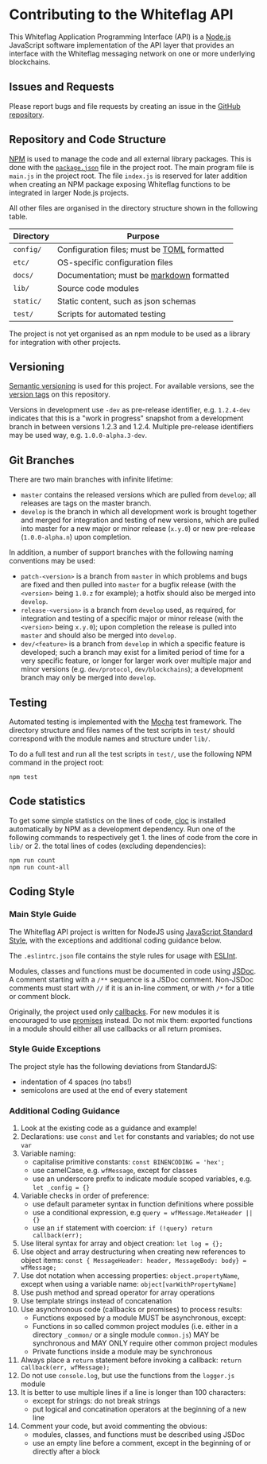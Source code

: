 # Contributing to the Whiteflag API

This Whiteflag Application Programming Interface (API) is a [Node.js](https://nodejs.org/en/about/)
JavaScript software implementation of the API layer that provides an interface
with the Whiteflag messaging network on one or more underlying blockchains.

## Issues and Requests

Please report bugs and file requests by creating an issue in the [GitHub repository](https://github.com/WhiteflagProtocol/whiteflag-api/issues).

## Repository and Code Structure

[NPM](https://www.npmjs.com/) is used to manage the code and all external
library packages. This is done with the [`package.json`](https://docs.npmjs.com/getting-started/using-a-package.json)
file in the project root. The main program file is `main.js` in the
project root. The file `index.js` is reserved for later addition when creating
an NPM package exposing Whiteflag functions to be integrated in larger
Node.js projects.

All other files are organised in the directory structure shown
in the following table.

| Directory       | Purpose                                      |
|-----------------|----------------------------------------------|
|`config/`        | Configuration files; must be [TOML](https://github.com/toml-lang/toml) formatted |
|`etc/`           | OS-specific configuration files              |
|`docs/`          | Documentation; must be [markdown](https://en.wikipedia.org/wiki/Markdown) formatted |
|`lib/`           | Source code modules                          |
|`static/`        | Static content, such as json schemas         |
|`test/`          | Scripts for automated testing                |

The project is not yet organised as an npm module to be used as a library
for integration with other projects.

## Versioning

[Semantic versioning](https://semver.org/) is used for this project.
For available versions, see the [version tags](https://github.com/WhiteflagProtocol/whiteflag-api/tags)
on this repository.

Versions in development  use `-dev` as pre-release identifier,
e.g. `1.2.4-dev` indicates that this is a "work in progress" snapshot from
a development branch in between versions 1.2.3 and 1.2.4. Multiple pre-release
identifiers may be used way, e.g. `1.0.0-alpha.3-dev`.

## Git Branches

There are two main branches with infinite lifetime:

* `master` contains the released versions which are pulled from `develop`;
  all releases are tags on the master branch.
* `develop` is the branch in which all development work is brought together
  and merged for integration and testing of new versions, which are pulled
  into master for a new major or minor release (`x.y.0`)
  or new pre-release (`1.0.0-alpha.n`) upon completion.

In addition, a number of support branches with the following
naming conventions may be used:

* `patch-<version>` is a branch from `master` in which problems and bugs
  are fixed and then pulled into `master` for a bugfix release (with the
  `<version>` being `1.0.z` for example); a hotfix should also be merged
  into `develop`.
* `release-<version>` is a branch from `develop` used, as required, for
  integration and testing of a specific major or minor release (with the
  `<version>` being `x.y.0`); upon completion the release is pulled into
  `master` and should also be merged into `develop`.
* `dev/<feature>` is a branch from `develop` in which a specific feature is
  developed; such a branch may exist for a limited period of time for a very
  specific feature, or longer for larger work over multiple major and minor
  versions (e.g. `dev/protocol`, `dev/blockchains`); a development
  branch may only be merged into `develop`.

## Testing

Automated testing is implemented with the [Mocha](https://mochajs.org/)
test framework. The directory structure and files names of the test scripts
in `test/` should correspond with the module names and structure under `lib/`.

To do a full test and run all the test scripts in `test/`, use the following
NPM command in the project root:

```shell
npm test
```

## Code statistics

To get some simple statistics on the lines of code, [cloc](https://github.com/AlDanial/cloc)
is installed automatically by NPM as a development dependency. Run one of the
following commands to respectively get 1. the lines of code from the core in
`lib/` or 2. the total lines of codes (excluding dependencies):

```shell
npm run count
npm run count-all
```

## Coding Style

### Main Style Guide

The Whiteflag API project is written for NodeJS using
[JavaScript Standard Style](https://standardjs.com/),
with the exceptions and additional coding guidance below.

The `.eslintrc.json` file contains the style rules for usage with
[ESLInt](https://eslint.org/).

Modules, classes and functions must be documented in code using [JSDoc](http://usejsdoc.org/).
A comment starting with a `/**` sequence is a JSDoc comment. Non-JSDoc comments
must start with `//` if it is an in-line comment, or with `/*` for a title or
comment block.

Originally, the project used only [callbacks](https://nodejs.dev/learn/javascript-asynchronous-programming-and-callbacks).
For new modules it is encouraged to use [promises](https://nodejs.dev/learn/understanding-javascript-promises)
instead. Do not mix them: exported functions in a module should either
all use callbacks or all return promises.

### Style Guide Exceptions

The project style has the following deviations from StandardJS:

* indentation of 4 spaces (no tabs!)
* semicolons are used at the end of every statement

### Additional Coding Guidance

1. Look at the existing code as a guidance and example!
2. Declarations: use `const` and `let` for constants and variables;
   do not use `var`
3. Variable naming:
    * capitalise primitive constants: `const BINENCODING = 'hex';`
    * use camelCase, e.g. `wfMessage`, except for classes
    * use an underscore prefix to indicate module scoped variables,
      e.g. `let _config = {}`
4. Variable checks in order of preference:
    * use default parameter syntax in function definitions where possible
    * use a conditional expression, e.g `query = wfMessage.MetaHeader || {}`
    * use an `if` statement with coercion:
      `if (!query) return callback(err);`
5. Use literal syntax for array and object creation: `let log = {};`
6. Use object and array destructuring when creating new references to object items:
   `const { MessageHeader: header, MessageBody: body} = wfMessage;`
7. Use dot notation when accessing properties: `object.propertyName`,
   except when using a variable name: `object[varWithPropertyName]`
8. Use push method and spread operator for array operations
9. Use template strings instead of concatenation
10. Use asynchronous code (callbacks or promises) to process results:
    * Functions exposed by a module MUST be asynchronous, except:
    * Functions in so called common project modules
      (i.e. either in a directory `_common/` or a single module `common.js`)
      MAY be synchronous and MAY ONLY require other common project modules
    * Private functions inside a module may be synchronous
11. Always place a `return` statement before invoking a callback:
   `return callback(err, wfMessage);`
12. Do not use `console.log`, but use the functions from the `logger.js` module
13. It is better to use multiple lines if a line is longer than 100 characters:
    * except for strings: do not break strings
    * put logical and concatination operators at the beginning of a new line
14. Comment your code, but avoid commenting the obvious:
    * modules, classes, and functions must be described using JSDoc
    * use an empty line before a comment,
      except in the beginning of or directly after a block
